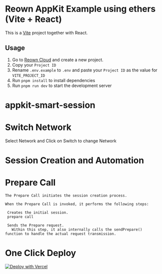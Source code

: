 # Reown AppKit Example using ethers (Vite + React)

This is a [Vite](https://vitejs.dev) project together with React.

## Usage

1. Go to [Reown Cloud](https://cloud.reown.com) and create a new project.
2. Copy your `Project ID`
3. Rename `.env.example` to `.env` and paste your `Project ID` as the value for `VITE_PROJECT_ID`
4. Run `pnpm install` to install dependencies
5. Run `pnpm run dev` to start the development server

# appkit-smart-session

# Switch Network
Select Network and Click on Switch to change Network

# Session Creation and Automation
 # Prepare Call
    The Prepare Call initiates the session creation process.

    When the Prepare Call is invoked, it performs the following steps:

     Creates the initial session.
     prepare call

     Sends the Prepare request.
       Within this step, it also internally calls the sendPrepare() function to handle the actual request transmission.

# One Click Deploy

[![Deploy with Vercel](https://vercel.com/button)](https://vercel.com/new/clone?repository-url=https%3A%2F%2Fgithub.com%2Fvercel%2Fnext.js%2Ftree%2Fcanary%2Fexamples%2Fhello-world)
